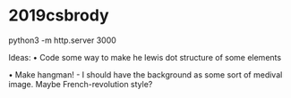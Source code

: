# 2019csbrody

python3 -m http.server 3000

Ideas:
• Code some way to make he lewis dot structure of some elements

• Make hangman!
    - I should have the background as some sort of medival image. Maybe French-revolution style?